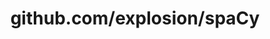 ---
layout: post
title: github.com/explosion/spaCy
categories: link
tags: [انگلیسی, برنامه‌نویسی]
---